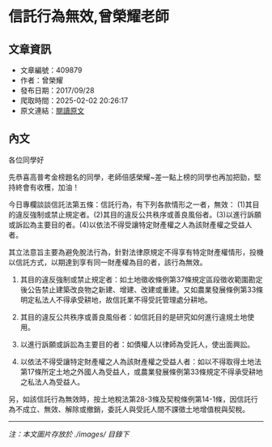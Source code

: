 # 信託行為無效,曾榮耀老師

## 文章資訊
- 文章編號：409879
- 作者：曾榮耀
- 發布日期：2017/09/28
- 爬取時間：2025-02-02 20:26:17
- 原文連結：[閱讀原文](https://real-estate.get.com.tw/Columns/detail.aspx?no=409879)

## 內文
各位同學好

先恭喜高普考金榜題名的同學，老師倍感榮耀~差一點上榜的同學也再加把勁，堅持終會有收穫，加油！

今日專欄談談信託法第五條：信託行為，有下列各款情形之一者，無效： (1)其目的違反強制或禁止規定者。(2)其目的違反公共秩序或善良風俗者。(3)以進行訴願或訴訟為主要目的者。(4)以依法不得受讓特定財產權之人為該財產權之受益人者。

其立法意旨主要為避免脫法行為，針對法律原規定不得享有特定財產權情形，投機以信託方式，以期達到享有同一財產權為目的者，該行為無效。

1. 其目的違反強制或禁止規定者：如土地徵收條例第37條規定區段徵收範圍勘定後公告禁止建築改良物之新建、增建、改建或重建。又如農業發展條例第33條明定私法人不得承受耕地，故信託業不得受託管理處分耕地。

2. 其目的違反公共秩序或善良風俗者：如信託目的是研究如何進行違規土地使用。

3. 以進行訴願或訴訟為主要目的者：如債權人以律師為受託人，使出面興訟。

4. 以依法不得受讓特定財產權之人為該財產權之受益人者：如以不得取得土地法第17條所定土地之外國人為受益人，或農業發展條例第33條規定不得承受耕地之私法人為受益人。

另，如該信託行為無效時，按土地稅法第28-3條及契稅條例第14-1條，因信託行為不成立、無效、解除或撤銷，委託人與受託人間不課徵土地增值稅與契稅。

---
*注：本文圖片存放於 ./images/ 目錄下*
